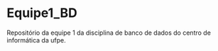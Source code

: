 # Equipe1_BD
Repositório da equipe 1 da disciplina de banco de dados do centro de informática da ufpe.
